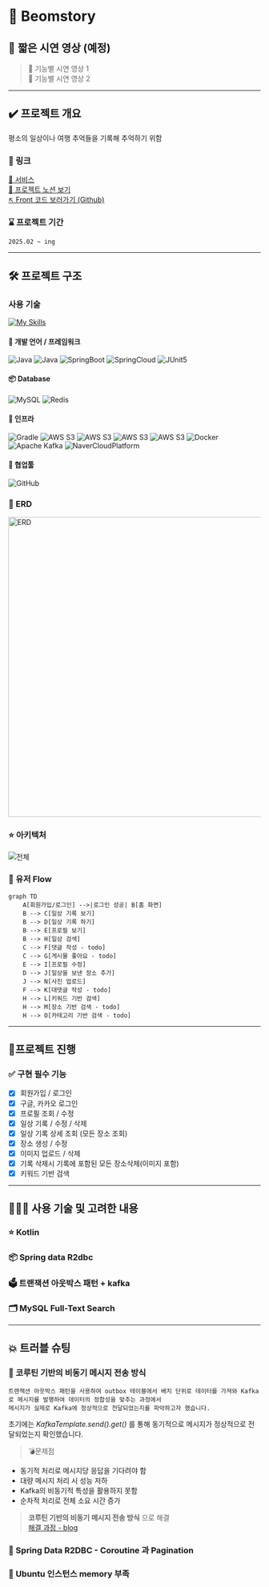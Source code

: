 # 🚀 Beomstory

## 🎥 짧은 시연 영상 (예정)
> 📌 기능별 시연 영상 1  
> 📌 기능별 시연 영상 2

---

## ✔️ 프로젝트 개요

평소의 일상이나 여행 추억들을 기록해 추억하기 위함

### 🔗 링크
[🚀 서비스](https://beomstory-front-6ssnvg27t-qjatjr29s-projects.vercel.app)  
[🔗 프로젝트 노션 보기](https://www.notion.so/)  
[↖️ Front 코드 보러가기 (Github)](https://www.notion.so/)

### ⌛️ 프로젝트 기간
`2025.02 ~ ing`

---

## 🛠 프로젝트 구조

### 사용 기술
[![My Skills](https://skillicons.dev/icons?i=java,kotlin,spring,gradle,mysql,redis,kafka,docker,github,githubactions,aws&theme=light)](https://skillicons.dev)

#### 🌠 개발 언어 / 프레임워크
![Java](https://img.shields.io/badge/-Java%2017-007396?style=plastic&logo=Java&logoColor=white)
![Java](https://img.shields.io/badge/-Kotlin-7F52FF?style=plastic&logo=Kotlin&logoColor=white)
![SpringBoot](https://img.shields.io/badge/-Spring%20Boot%203.4.1-6DB33F?style=plastic&logo=Spring%20Boot&logoColor=white)
![SpringCloud](https://img.shields.io/badge/-Spring%20Cloud%20-6D933F?style=plastic&logo=Spring&logoColor=white)
![JUnit5](https://img.shields.io/badge/-JUnit5-%2325A162?style=plastic&logo=JUnit5&logoColor=white)

#### 📦 Database
![MySQL](https://img.shields.io/badge/MySQL%208-4479A1?style=plastic&logo=MySQL&logoColor=white)
![Redis](https://img.shields.io/badge/-Redis-%23DC382D?style=plastic&logo=Redis&logoColor=white)

#### 🧱 인프라
![Gradle](https://img.shields.io/badge/-Gradle%20-02303A?style=plastic&logo=Gradle&logoColor=white)
![AWS S3](https://img.shields.io/badge/AWS%20S3-569A31?style=plastic&logo=Amazon%20S3&logoColor=white)
![AWS S3](https://img.shields.io/badge/AWS%20EC2-FF9900?style=plastic&logo=Amazon%20EC2&logoColor=white)
![AWS S3](https://img.shields.io/badge/AWS%20ELB-8C4FFF?style=plastic&logo=Amazon%20ELB&logoColor=white)
![AWS S3](https://img.shields.io/badge/AWS%20Route53-8C4FFF?style=plastic&logo=Amazon%20Route53&logoColor=white)
![Docker](https://img.shields.io/badge/-Docker-%232496ED?style=plastic&logo=Docker&logoColor=white)
![Apache Kafka](https://img.shields.io/badge/-Apache%20Kafka-%23231F20?style=plastic&logo=ApacheKafka&logoColor=white)
![NaverCloudPlatform](https://img.shields.io/badge/-NaverCloudPlatform-03C75A?style=plastic&logo=Naver&logoColor=white)

#### 📠 협업툴
![GitHub](https://img.shields.io/badge/-GitHub-181717?style=plastic&logo=GitHub&logoColor=white)

### 🧱 ERD 
<img width="600" alt="ERD" src="https://github.com/user-attachments/assets/43c29e5b-9f0d-41aa-9d1c-1d937f655a20" />

### ⭐️ 아키텍처
![전체](https://github.com/user-attachments/assets/c3a5fd23-404f-4257-b856-09ef2c35c867)

### 👤 유저 Flow
```mermaid
graph TD
    A[회원가입/로그인] -->|로그인 성공| B[홈 화면]
    B --> C[일상 기록 보기]
    B --> D[일상 기록 하기]
    B --> E[프로필 보기]
    B --> H[일상 검색]
    C --> F[댓글 작성 - todo]
    C --> G[게시물 좋아요 - todo]
    E --> I[프로필 수정]
    D --> J[일상을 보낸 장소 추가]
    J --> N[사진 업로드]
    F --> K[대댓글 작성 - todo]
    H --> L[키워드 기반 검색]
    H --> M[장소 기반 검색 - todo]
    H --> O[카테고리 기반 검색 - todo]
```

---

## 🏃프로젝트 진행

### ✅ 구현 필수 기능
- [x] 회원가입 / 로그인
- [x] 구글, 카카오 로그인
- [x] 프로필 조회 / 수정
- [x] 일상 기록 / 수정 / 삭제
- [x] 일상 기록 상세 조회 (모든 장소 조회)
- [x] 장소 생성 / 수정
- [x] 이미지 업로드 / 삭제
- [x] 기록 삭제시 기록에 포함된 모든 장소삭제(이미지 포함)
- [x] 키워드 기반 검색

--- 


## 🧑🏻‍💻 사용 기술 및 고려한 내용

### ⭐️ Kotlin

### 📦 Spring data R2dbc

### 🗳️ 트랜잭션 아웃박스 패턴 + kafka

### 🗂️ MySQL Full-Text Search


---

## 💥 트러블 슈팅

### 📨 코루틴 기반의 비동기 메시지 전송 방식
```
트랜잭션 아웃박스 패턴을 사용하여 outbox 테이블에서 배치 단위로 데이터를 가져와 Kafka로 메시지를 발행하여 데이터의 정합성을 맞추는 과정에서
메시지가 실제로 Kafka에 정상적으로 전달되었는지를 파악하고자 했습니다.
```

초기에는 _KafkaTemplate.send().get()_  를 통해 동기적으로 메시지가 정상적으로 전달되었는지 확인했습니다.

> 💣문제점
- 동기적 처리로 메시지당 응답을 기다려야 함
- 대량 메시지 처리 시 성능 저하
- Kafka의 비동기적 특성을 활용하지 못함
- 순차적 처리로 전체 소요 시간 증가

> **코루틴 기반의 비동기 메시지 전송 방식** 으로 해결  
> [해결 과정 - blog](https://beomsic.tistory.com/entry/%F0%9F%9A%90-Kafka-%EB%A9%94%EC%8B%9C%EC%A7%80-%EB%B0%9C%ED%96%89-%EC%B5%9C%EC%A0%81%ED%99%94-%EB%8F%99%EA%B8%B0-%EB%B0%A9%EC%8B%9D%EC%97%90%EC%84%9C-%EC%BD%94%EB%A3%A8%ED%8B%B4%EA%B9%8C%EC%A7%80%EC%9D%98-%EC%97%AC%EC%A0%95)


### 📂 Spring Data R2DBC - Coroutine 과 Pagination


### 🙈 Ubuntu 인스턴스 memory 부족





